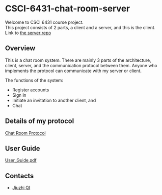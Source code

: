 # CSCI-6431-chat-room-server
Welcome to CSCI 6431 course project.  
This project consists of 2 parts, a client and a server, and this is the client.  
Link to [the server repo](https://github.com/jzhzj/CSCI-6431-chat-room-client)
## Overview
This is a chat room system. 
There are mainly 3 parts of the architecture, client, server, and the communication protocol between them. 
Anyone who implements the protocol can communicate with my server or client.  
  
The functions of the system:  
- Register accounts
- Sign in
- Initiate an invitation to another client, and
- Chat  
## Details of my protocol
[Chat Room Protocol](https://github.com/jzhzj/CSCI-6431-chat-room-server/blob/master/Chat_Room_Protocol.pdf)
## User Guide
[User_Guide.pdf](https://github.com/jzhzj/CSCI-6431-chat-room-server/blob/master/User_Guide.pdf)
## Contacts  
- [Jiuzhi QI](mailto:qijiuzhi@gwu.edu)
